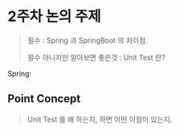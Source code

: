 # 2주차 논의 주제
>필수 : Spring 과 SpringBoot 의 차이점.
>
>필수 아니지만 알아보면 좋은것 : Unit Test 란?

Spring: 
## Point Concept
> Unit Test 를 왜 하는지, 하면 어떤 이점이 있는지.


